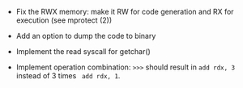 * Fix the RWX memory: make it RW for code generation and RX for execution (see mprotect (2))

* Add an option to dump the code to binary 
* Implement the read syscall for getchar()

* Implement operation combination: `>>>` should result in `add rdx, 3` instead of 3 times ` add rdx, 1`.

